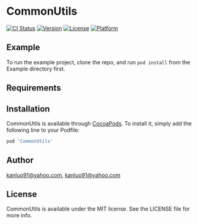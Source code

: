 # CommonUtils

[![CI Status](https://img.shields.io/travis/kanluo91@yahoo.com/CommonUtils.svg?style=flat)](https://travis-ci.org/kanluo91@yahoo.com/CommonUtils)
[![Version](https://img.shields.io/cocoapods/v/CommonUtils.svg?style=flat)](https://cocoapods.org/pods/CommonUtils)
[![License](https://img.shields.io/cocoapods/l/CommonUtils.svg?style=flat)](https://cocoapods.org/pods/CommonUtils)
[![Platform](https://img.shields.io/cocoapods/p/CommonUtils.svg?style=flat)](https://cocoapods.org/pods/CommonUtils)

## Example

To run the example project, clone the repo, and run `pod install` from the Example directory first.

## Requirements

## Installation

CommonUtils is available through [CocoaPods](https://cocoapods.org). To install
it, simply add the following line to your Podfile:

```ruby
pod 'CommonUtils'
```

## Author

kanluo91@yahoo.com, kanluo91@yahoo.com

## License

CommonUtils is available under the MIT license. See the LICENSE file for more info.
